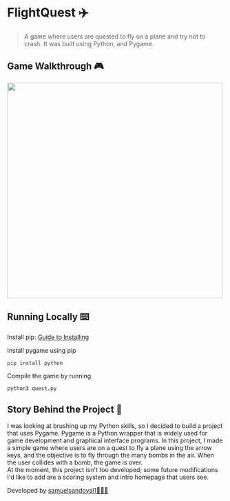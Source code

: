 # FlightQuest ✈️

>  A game where users are quested to fly on a plane and try not to crash. It was built using Python, and Pygame.


## Game Walkthrough 🎮
<img src="https://github.com/samuelsandoval1/FlightQuest/raw/main/media/demo.gif" width=500>

## Running Locally ⌨️
Install pip: [Guide to Installing](https://pip.pypa.io/en/stable/installing/) <br/>

Install pygame using pip
```
pip install python 
``` 

Compile the game by running 
```
python3 quest.py 
``` 

## Story Behind the Project 🧠 
I was looking at brushing up my Python skills, so I decided to build a project that uses Pygame. Pygame is a Python wrapper that is widely used for game development and graphical interface programs. In this project, I made a simple game where users are on a quest to fly a plane using the arrow keys, and the objective is to fly through the many bombs in the air. When the user collides with a bomb, the game is over. \
 At the moment, this project isn't too developed; some future modifications I'd like to add are a scoring system and intro homepage that users see.

Developed by [samuelsandoval1👨🏻‍💻](https://github.com/samuelsandoval1/)
